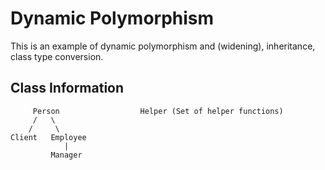 # Dynamic Polymorphism

This is an example of dynamic polymorphism and (widening), inheritance, class type conversion.

## Class Information

         Person                  Helper (Set of helper functions)
         /   \
        /     \
    Client   Employee
                |
             Manager 
